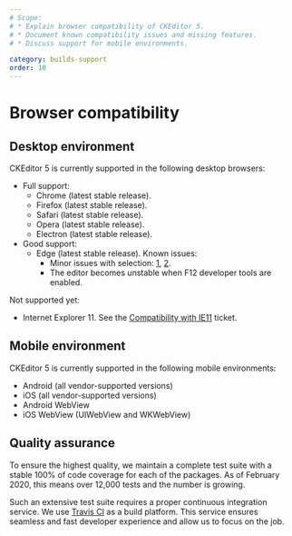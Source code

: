 ```yaml
---
# Scope:
# * Explain browser compatibility of CKEditor 5.
# * Document known compatibility issues and missing features.
# * Discuss support for mobile environments.

category: builds-support
order: 10
---
```


# Browser compatibility

## Desktop environment

CKEditor 5 is currently supported in the following desktop browsers:

* Full support:
	* Chrome (latest stable release).
	* Firefox (latest stable release).
	* Safari (latest stable release).
	* Opera (latest stable release).
	* Electron (latest stable release).
* Good support:
	* Edge (latest stable release). Known issues:
		* Minor issues with selection: [1](https://github.com/ckeditor/ckeditor5-engine/issues/974), [2](https://github.com/ckeditor/ckeditor5-engine/issues/928).
		* The editor becomes unstable when F12 developer tools are enabled.

Not supported yet:

* Internet Explorer 11. See the [Compatibility with IE11](https://github.com/ckeditor/ckeditor5/issues/330) ticket.

## Mobile environment

CKEditor 5 is currently supported in the following mobile environments:

* Android (all vendor-supported versions)
* iOS (all vendor-supported versions)
* Android WebView
* iOS WebView (UIWebView and WKWebView)

## Quality assurance

To ensure the highest quality, we maintain a complete test suite with a stable 100% of code coverage for each of the packages. As of February 2020, this means over 12,000 tests and the number is growing.

Such an extensive test suite requires a proper continuous integration service. We use [Travis CI](https://travis-ci.com/) as a build platform. This service ensures seamless and fast developer experience and allow us to focus on the job.
